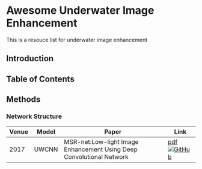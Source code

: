 # Awesome Underwater Image Enhancement
This is a resouce list for underwater image enhancement

## Introduction

## Table of Contents

## Methods

### Network Structure

| Venue | Model                     | Paper                                                        | Link                                                         |
| ---- | ----------------------- | ------------------------------------------------------------ | ------------------------------------------------------------ |
| 2017 | UWCNN                   | MSR-net:Low-light Image Enhancement Using Deep Convolutional Network | [pdf](https://arxiv.org/pdf/1711.02488v1.pdf)[![GitHub](https://github.githubassets.com/images/modules/logos_page/GitHub-Mark.png)]()|
